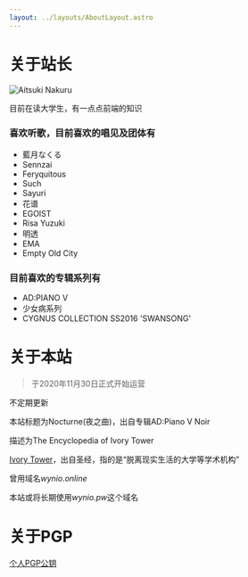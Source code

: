 ```yaml
---
layout: ../layouts/AboutLayout.astro
---
```


# 关于站长

![Aitsuki Nakuru](/css/logo.png)

目前在读大学生，有一点点前端的知识

### 喜欢听歌，目前喜欢的唱见及团体有

+ 藍月なくる
+ Sennzai
+ Feryquitous
+ Such
+ Sayuri
+ 花谱
+ EGOIST
+ Risa Yuzuki
+ 明透
+ EMA
+ Empty Old City

### 目前喜欢的专辑系列有

+ AD:PIANO V
+ 少女病系列
+ CYGNUS COLLECTION SS2016 'SWANSONG'

# 关于本站

> 于2020年11月30日正式开始运营

不定期更新

本站标题为Nocturne(夜之曲)，出自专辑AD:Piano V Noir

描述为The Encyclopedia of Ivory Tower

[Ivory Tower](https://zh.wikipedia.org/wiki/%E8%B1%A1%E7%89%99%E5%A1%94)，出自圣经，指的是“脱离现实生活的大学等学术机构”

曾用域名*wynio.online*

本站或将长期使用*wynio.pw*这个域名


# 关于PGP

[个人PGP公钥](/pgp/pgp.html)

